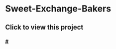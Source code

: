 # Sweet-Exchange-Bakers
<h2>Click to view this project </h2>
<h3><a href="https://akaaravindh.github.io/Sweet-Exchange-Bakers/" target="_blank">#</a></h3>
